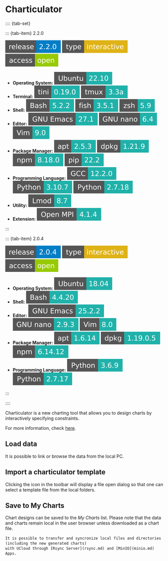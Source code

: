 # Charticulator

:::: {tab-set}

::: {tab-item} 2.2.0

[![charticulator](badges/release-2.2.0-blue.svg)](https://cloud.sdu.dk/app/jobs/create?app=charticulator&version=2.2.0)
![type](badges/type-interactive-yellow.svg)
![access](badges/access-open-green.svg)

* **Operating System:** ![](./badges/Ubuntu-22.10-lightseagreen.svg)
* **Terminal:** ![](./badges/tini-0.19.0-lightseagreen.svg) ![](./badges/tmux-3.3a-lightseagreen.svg)
* **Shell:** ![](./badges/bash-5.2.2-lightseagreen.svg) ![](./badges/fish-3.5.1-lightseagreen.svg) ![](./badges/zsh-5.9-lightseagreen.svg)
* **Editor:** ![](./badges/emacs-27.1-lightseagreen.svg) ![](./badges/nano-6.4-lightseagreen.svg) ![](./badges/vim-9.0-lightseagreen.svg)
* **Package Manager:** ![](./badges/apt-2.5.3-lightseagreen.svg) ![](./badges/dpkg-1.21.9-lightseagreen.svg) ![](./badges/npm-8.18.0-lightseagreen.svg) ![](./badges/pip-22.2-lightseagreen.svg)
* **Programming Language:** ![](./badges/GCC-12.2.0-lightseagreen.svg) ![](./badges/Python-3.10.7-lightseagreen.svg) ![](./badges/Python-2.7.18-lightseagreen.svg)
* **Utility:** ![](./badges/Lmod-8.7-lightseagreen.svg)
* **Extension:** ![](./badges/OpenMPI-4.1.4-lightseagreen.svg)

:::

::: {tab-item} 2.0.4

[![charticulator](badges/release-2.0.4-blue.svg)](https://cloud.sdu.dk/app/jobs/create?app=charticulator&version=2.0.4)
![type](badges/type-interactive-yellow.svg)
![access](badges/access-open-green.svg)

* **Operating System:** ![](./badges/Ubuntu-18.04-lightseagreen.svg)
* **Shell:** ![](./badges/bash-4.4.20-lightseagreen.svg)
* **Editor:** ![](./badges/emacs-25.2.2-lightseagreen.svg) ![](./badges/nano-2.9.3-lightseagreen.svg) ![](./badges/vim-8.0-lightseagreen.svg)
* **Package Manager:** ![](./badges/apt-1.6.14-lightseagreen.svg) ![](./badges/dpkg-1.19.0.5-lightseagreen.svg) ![](./badges/npm-6.14.12-lightseagreen.svg)
* **Programming Language:** ![](./badges/Python-3.6.9-lightseagreen.svg) ![](./badges/Python-2.7.17-lightseagreen.svg)

:::

::::

Charticulator is a new charting tool that allows you to design charts by interactively specifying constraints.

For more information, check [here](https://charticulator.com/).

## Load data

It is possible to link or browse the data from the local PC.

## Import a charticulator template

Clicking the  icon in the toolbar will display a file open dialog so that one can select a template file from the local folders.

## Save to My Charts

Chart designs can be saved to the _My Charts_ list. Please note that the data and charts remain local in the user browser unless downloaded as a chart file.

``` {note}
It is possible to transfer and syncronize local files and directories (including the new generated charts)
with UCloud through [Rsync Server](rsync.md) and [MinIO](minio.md) Apps.
```
